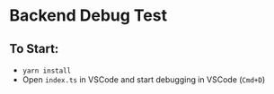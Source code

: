 # Backend Debug Test

## To Start:
* `yarn install`
* Open `index.ts` in VSCode and start debugging in VSCode (`Cmd+D`)
